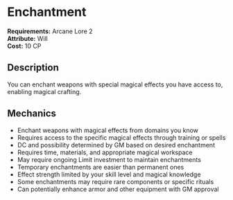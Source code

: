# Enchantment

**Requirements:** Arcane Lore 2  
**Attribute:** Will  
**Cost:** 10 CP  

## Description
You can enchant weapons with special magical effects you have access to, enabling magical crafting.

## Mechanics
- Enchant weapons with magical effects from domains you know
- Requires access to the specific magical effects through training or spells
- DC and possibility determined by GM based on desired enchantment
- Requires time, materials, and appropriate magical workspace
- May require ongoing Limit investment to maintain enchantments
- Temporary enchantments are easier than permanent ones
- Effect strength limited by your skill level and magical knowledge
- Some enchantments may require rare components or specific rituals
- Can potentially enhance armor and other equipment with GM approval